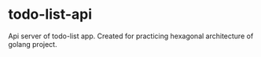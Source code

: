 # todo-list-api
Api server of todo-list app. 
Created for practicing hexagonal architecture of golang project.
